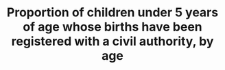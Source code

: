 ---
actual_indicator_available: Percent of US births registered in all 50 states and the
  District of Columbia
actual_indicator_available_description: Percent of annual births occurring in the
  United states to residents and non-residents registered by a vital statistics jurisdiction
comments_and_limitations: Births are registered by state vital registration systems.  Reported
  births are based on 100% of all birth certificates registered in all states and
  the District of Columbia. It is estimated that more than 99 percent of births occurring
  in the US are registered based on previous results of a national test of birth-registration
  completneness according to place of delivery and race.
data_non_statistical: false
date_of_national_source_publication: September, 2017
goal_meta_link: http://unstats.un.org/sdgs/files/metadata-compilation/Metadata-Goal-16.pdf
graph: longitudinal
graph_title: Percent of US births registered in all 50 states and the District of
  Columbia
graph_type: line
has_metadata: true
indicator: 16.9.1
indicator_definition: 'From UNICEF:  This indicator provides the proportion of children
  under the age of five whose births are reported as being registered with the relevant
  national civil authorities. It is calculated by dividing the number of children
  under the age of five whose births are reported as being registered with the relevant
  national civil authorities by the total number of children under the age of five
  in the population.  From Goal 16 TST Working Group: The indicator is calculated
  as the number of children whose births have been registered with a civil authority
  divided by the total number of children.  From UNFPA: Percentage of births that
  are registered within a certain period of time after birth (one month, one year,
  five years of age) in a civil registration and vital statistics system or from household
  surveys.'
indicator_name: Proportion of children under 5 years of age whose births have been
  registered with a civil authority, by age
indicator_sort_order: 16-09-01
indicator_variable: pct_regbirth
layout: indicator
method_of_computation: 'From UNFPA:  Number of births registered within a given period
  of time after birth (a month, a year, 0-4 years) in a given calendar year / Total
  number of births in a given calendar year  Method of measurement: data should be
  available and could be obtained from civil registration and vital statistics systems.
  Civil registration administrative data could be linked to estimates of the expected
  number of newborns. In countries with deficient CRVS systems, data is collected
  via household surveys (DHS and MICS). Questions are asked about registration status
  of children born in the five years preceding the data of the survey. The numerator
  of this indicator includes children whose birth certificate was seen by the interviewer
  or whose mother or care-taker says the birth has been registered. Data are also
  often presented for other age groups such as infants or children under 5 years of
  age. Method of estimation: currently UNICEF produces and publish estimates of birth
  registration for children under five using both CRVS and household surveys data.
  Alternative data sources to be considered are the United Nations Demographic Yearbook
  and the World Population Prospects produced by UNPD-DESA. A new methodology and
  set of procedures need to be put in place to produce the desired estimate of birth
  registration for under one year of age (see justifications below).'
periodicity: Annual
permalink: /16-9-1/
published: true
rationale_interpretation: "From UNICEF: \n Registering children at birth is the first\
  \ step in securing their recognition before the law, safeguarding their rights,\
  \ and ensuring that any violation of these rights does not go unnoticed. \nChildren\
  \ without official identification documents may be denied health care or education.\
  \ Later in life, the lack of such documentation can mean that a child may enter\
  \ into marriage or the labour market, or be conscripted into the armed forces, before\
  \ the legal age. In adulthood, birth certificates may be required to obtain social\
  \ assistance or a job in the formal sector, to buy or prove the right to inherit\
  \ property, to vote and to obtain a passport. \n\n From Goal 16 TST Working Group:\
  \ \nArticle 7 of the Convention on the Rights of the Child (CRC) provides that all\
  \ children should be registered immediately after birth and have the right from\
  \ birth to a name and the right to acquire a nationality. Article 8 CRC further\
  \ provides that, where a child is illegally deprived of some or all of the elements\
  \ of his or her identity, States Parties shall provide appropriate assistance and\
  \ protection, with a view to re-establishing speedily his or her identity. This\
  \ indicator is therefore measured for all children, defined as persons under the\
  \ age of 18. \nWhere births are not registered, children may be unable to obtain\
  \ a birth certificate, which can result in denial of access to public services including\
  \ education, health and social services, despite the human rights obligations of\
  \ States to provide these without discrimination. Lack of registration may also\
  \ result in early marriage or early entry to the labour market, before the child\
  \ has reached the minimum legal age. Registering children at birth is the first\
  \ step in securing their recognition before the law, safeguarding their rights,\
  \ and ensuring that any violation of these rights does not go unnoticed."
reporting_status: complete
scheduled_update_by_national_source: September, 2018
sdg_goal: 16
source_active_1: true
source_agency_staff_email_1: ambranum@cdc.gov
source_agency_staff_name_1: Reproductive Health Statistics, Division of Vital Statistics,
  National Center for Health Statistics
source_agency_survey_dataset_1: National Center for Health Statistics/Final natality
  data
source_notes_1: null
source_title_1: null
source_url_1: http://www.cdc.gov/nchs/data_access/vitalstatsonline.htm
target: By 2030, provide legal identity for all, including birth registration.
target_id: '16.9'
time_period: 2007-2016
title: Proportion of children under 5 years of age whose births have been registered
  with a civil authority, by age
un_custodial_agency: UNSD, UNICEF  (Partnering Agencies:UNFPA, DESA Population Division)
un_designated_tier: '1'
us_method_of_computation: Estimated percent of births registered by all 50 states
  and the District of Columbia.
variable_description: null
variable_notes: null
---